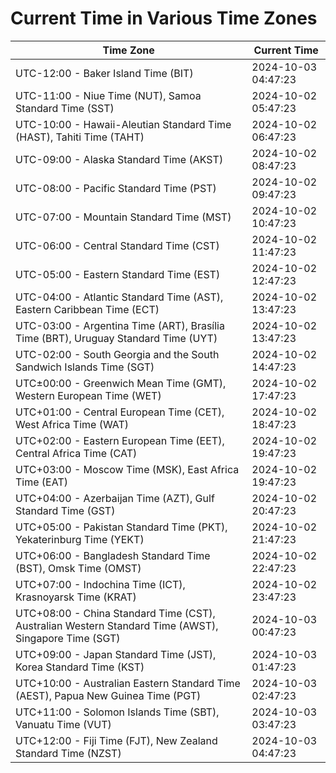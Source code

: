 # Current Time in Various Time Zones

| Time Zone | Current Time |
|-----------|--------------|
| UTC-12:00 - Baker Island Time (BIT) | 2024-10-03 04:47:23 |
| UTC-11:00 - Niue Time (NUT), Samoa Standard Time (SST) | 2024-10-02 05:47:23 |
| UTC-10:00 - Hawaii-Aleutian Standard Time (HAST), Tahiti Time (TAHT) | 2024-10-02 06:47:23 |
| UTC-09:00 - Alaska Standard Time (AKST) | 2024-10-02 08:47:23 |
| UTC-08:00 - Pacific Standard Time (PST) | 2024-10-02 09:47:23 |
| UTC-07:00 - Mountain Standard Time (MST) | 2024-10-02 10:47:23 |
| UTC-06:00 - Central Standard Time (CST) | 2024-10-02 11:47:23 |
| UTC-05:00 - Eastern Standard Time (EST) | 2024-10-02 12:47:23 |
| UTC-04:00 - Atlantic Standard Time (AST), Eastern Caribbean Time (ECT) | 2024-10-02 13:47:23 |
| UTC-03:00 - Argentina Time (ART), Brasília Time (BRT), Uruguay Standard Time (UYT) | 2024-10-02 13:47:23 |
| UTC-02:00 - South Georgia and the South Sandwich Islands Time (SGT) | 2024-10-02 14:47:23 |
| UTC±00:00 - Greenwich Mean Time (GMT), Western European Time (WET) | 2024-10-02 17:47:23 |
| UTC+01:00 - Central European Time (CET), West Africa Time (WAT) | 2024-10-02 18:47:23 |
| UTC+02:00 - Eastern European Time (EET), Central Africa Time (CAT) | 2024-10-02 19:47:23 |
| UTC+03:00 - Moscow Time (MSK), East Africa Time (EAT) | 2024-10-02 19:47:23 |
| UTC+04:00 - Azerbaijan Time (AZT), Gulf Standard Time (GST) | 2024-10-02 20:47:23 |
| UTC+05:00 - Pakistan Standard Time (PKT), Yekaterinburg Time (YEKT) | 2024-10-02 21:47:23 |
| UTC+06:00 - Bangladesh Standard Time (BST), Omsk Time (OMST) | 2024-10-02 22:47:23 |
| UTC+07:00 - Indochina Time (ICT), Krasnoyarsk Time (KRAT) | 2024-10-02 23:47:23 |
| UTC+08:00 - China Standard Time (CST), Australian Western Standard Time (AWST), Singapore Time (SGT) | 2024-10-03 00:47:23 |
| UTC+09:00 - Japan Standard Time (JST), Korea Standard Time (KST) | 2024-10-03 01:47:23 |
| UTC+10:00 - Australian Eastern Standard Time (AEST), Papua New Guinea Time (PGT) | 2024-10-03 02:47:23 |
| UTC+11:00 - Solomon Islands Time (SBT), Vanuatu Time (VUT) | 2024-10-03 03:47:23 |
| UTC+12:00 - Fiji Time (FJT), New Zealand Standard Time (NZST) | 2024-10-03 04:47:23 |

